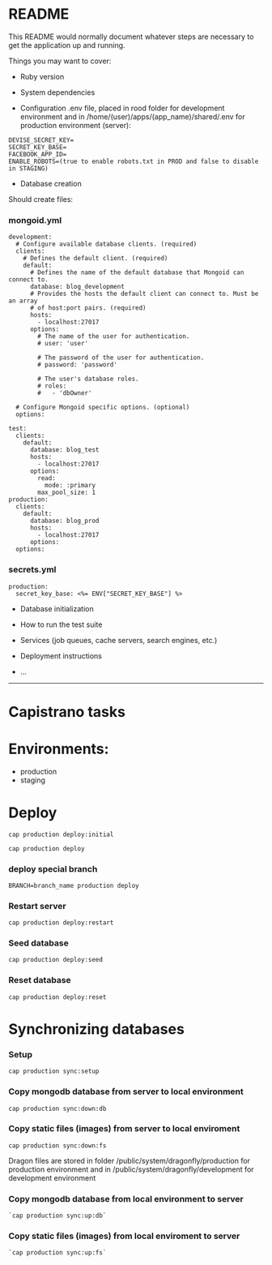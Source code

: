 # README

This README would normally document whatever steps are necessary to get the
application up and running.

Things you may want to cover:

* Ruby version

* System dependencies

* Configuration
.env file, placed in rood folder for development environment and in
/home/(user)/apps/(app_name)/shared/.env
for production environment (server):
```
DEVISE_SECRET_KEY=
SECRET_KEY_BASE=
FACEBOOK_APP_ID=
ENABLE_ROBOTS=(true to enable robots.txt in PROD and false to disable in STAGING)
```
* Database creation

Should create files:

### mongoid.yml

```
development:
  # Configure available database clients. (required)
  clients:
    # Defines the default client. (required)
    default:
      # Defines the name of the default database that Mongoid can connect to.
      database: blog_development
      # Provides the hosts the default client can connect to. Must be an array
      # of host:port pairs. (required)
      hosts:
        - localhost:27017
      options:
        # The name of the user for authentication.
        # user: 'user'

        # The password of the user for authentication.
        # password: 'password'

        # The user's database roles.
        # roles:
        #   - 'dbOwner'

  # Configure Mongoid specific options. (optional)
  options:

test:
  clients:
    default:
      database: blog_test
      hosts:
        - localhost:27017
      options:
        read:
          mode: :primary
        max_pool_size: 1
production:
  clients:
    default:
      database: blog_prod
      hosts:
        - localhost:27017
      options:
  options:
```

### secrets.yml

```
production:
  secret_key_base: <%= ENV["SECRET_KEY_BASE"] %>
```

* Database initialization

* How to run the test suite

* Services (job queues, cache servers, search engines, etc.)

* Deployment instructions

* ...

---

# Capistrano tasks

# Environments:
  - production
  - staging

# Deploy
  `cap production deploy:initial`

  `cap production deploy`

### deploy special branch
  `BRANCH=branch_name production deploy`

### Restart server
  `cap production deploy:restart`

### Seed database
  `cap production deploy:seed`

### Reset database
  `cap production deploy:reset`

# Synchronizing databases

### Setup
  `cap production sync:setup`

### Copy mongodb database from server to local environment
  `cap production sync:down:db`

### Copy static files (images) from server to local enviroment
  `cap production sync:down:fs`

  Dragon files are stored in folder /public/system/dragonfly/production for production environment and in /public/system/dragonfly/development for development environment

### Copy mongodb database from local environment to server
    `cap production sync:up:db`

### Copy static files (images) from local enviroment to server
    `cap production sync:up:fs`
